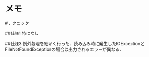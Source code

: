 メモ
====================================

#テクニック

##仕様1
特になし

##仕様3
例外処理を細かく行った．読み込み時に発生したIOExceptionとFileNotFoundExceptionの場合は出力されるエラーが異なる．